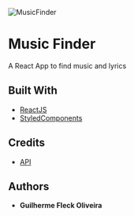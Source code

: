 ![MusicFinder](https://repository-images.githubusercontent.com/271451896/9316d000-ab84-11ea-8a2c-3b03cdcc0490)
# Music Finder

A React App to find music and lyrics

## Built With

* [ReactJS](https://reactjs.org/)
* [StyledComponents](https://styled-components.com/)

## Credits

* [API](https://lyrics.ovh/)

## Authors

* **Guilherme Fleck Oliveira** 
